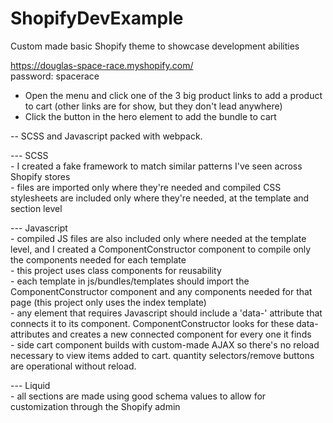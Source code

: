 # ShopifyDevExample
Custom made basic Shopify theme to showcase development abilities

https://douglas-space-race.myshopify.com/<br>
password: spacerace

- Open the menu and click one of the 3 big product links to add a product to cart (other links are for show, but they don't lead anywhere)
- Click the button in the hero element to add the bundle to cart

-- SCSS and Javascript packed with webpack.

--- SCSS<br>
    - I created a fake framework to match similar patterns I've seen across Shopify stores<br>
    - files are imported only where they're needed and compiled CSS stylesheets are included only where they're needed, at the template and section level

--- Javascript<br>
    - compiled JS files are also included only where needed at the template level, and I created a ComponentConstructor component to compile only the components needed for each template<br>
    - this project uses class components for reusability <br>
        - each template in js/bundles/templates should import the ComponentConstructor component and any components needed for that page (this project only uses the index template)<br>
        - any element that requires Javascript should include a 'data-' attribute that connects it to its component. ComponentConstructor looks for these data- attributes and creates a new connected component for every one it finds<br>
    - side cart component builds with custom-made AJAX so there's no reload necessary to view items added to cart. quantity selectors/remove buttons are operational without reload.<br>

--- Liquid<br>
    - all sections are made using good schema values to allow for customization through the Shopify admin